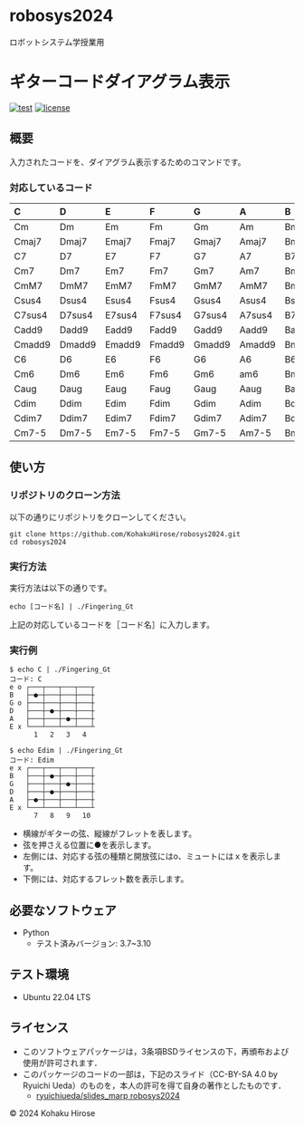 # robosys2024
ロボットシステム学授業用

# ギターコードダイアグラム表示

[![test](https://github.com/KohakuHirose/robosys2024/actions/workflows/test.yml/badge.svg)](https://github.com/KohakuHirose/robosys2024/actions/workflows/test.yml)
[![license](https://img.shields.io/badge/license-BSD--3--Clause-green?style=flat)](https://github.com/KohakuHirose/robosys2024/tree/main?tab=BSD-3-Clause-1-ov-file)

## 概要
入力されたコードを、ダイアグラム表示するためのコマンドです。

### 対応しているコード
|C     |D     |E     |F     |G     |A     |B     |
|:-|:-|:-|:-|:-|:-|:-|
|Cm    |Dm    |Em    |Fm    |Gm    |Am    |Bm    |
|Cmaj7 |Dmaj7 |Emaj7 |Fmaj7 |Gmaj7 |Amaj7 |Bmaj7 |
|C7    |D7    |E7    |F7    |G7    |A7    |B7    |
|Cm7   |Dm7   |Em7   |Fm7   |Gm7   |Am7   |Bm7   |
|CmM7  |DmM7  |EmM7  |FmM7  |GmM7  |AmM7  |BmM7  |
|Csus4 |Dsus4 |Esus4 |Fsus4 |Gsus4 |Asus4 |Bsus4 |
|C7sus4|D7sus4|E7sus4|F7sus4|G7sus4|A7sus4|B7sus4|
|Cadd9 |Dadd9 |Eadd9 |Fadd9 |Gadd9 |Aadd9 |Badd9 |
|Cmadd9|Dmadd9|Emadd9|Fmadd9|Gmadd9|Amadd9|Bmadd9|
|C6    |D6    |E6    |F6    |G6    |A6    |B6    |
|Cm6   |Dm6   |Em6   |Fm6   |Gm6   |am6   |Bm6   |
|Caug  |Daug  |Eaug  |Faug  |Gaug  |Aaug  |Baug  |
|Cdim  |Ddim  |Edim  |Fdim  |Gdim  |Adim  |Bdim  |
|Cdim7 |Ddim7 |Edim7 |Fdim7 |Gdim7 |Adim7 |Bdim7 |
|Cm7-5 |Dm7-5 |Em7-5 |Fm7-5 |Gm7-5 |Am7-5 |Bm7-5 |

## 使い方
### リポジトリのクローン方法
以下の通りにリポジトリをクローンしてください。
```
git clone https://github.com/KohakuHirose/robosys2024.git
cd robosys2024
```

### 実行方法
実行方法は以下の通りです。
```
echo [コード名] | ./Fingering_Gt
```
上記の対応しているコードを［コード名］に入力します。


### 実行例
```
$ echo C | ./Fingering_Gt
コード: C
e o ┌───┬───┬───┬───┬
B   ├─●─┼───┼───┼───┼
G o ├───┼───┼───┼───┼
D   ├───┼─●─┼───┼───┼
A   ├───┼───┼─●─┼───┼
E x └───┴───┴───┴───┴
      1   2   3   4
```
```
$ echo Edim | ./Fingering_Gt
コード: Edim
e x ┌───┬───┬───┬───┬
B   ├───┼─●─┼───┼───┼
G   ├───┼───┼─●─┼───┼
D   ├───┼─●─┼───┼───┼
A   ├─●─┼───┼───┼───┼
E x └───┴───┴───┴───┴
      7   8   9   10
```
- 横線がギターの弦、縦線がフレットを表します。
- 弦を押さえる位置に●を表示します。
- 左側には、対応する弦の種類と開放弦にはo、ミュートにはｘを表示します。
- 下側には、対応するフレット数を表示します。

## 必要なソフトウェア
- Python
	- テスト済みバージョン: 3.7~3.10

## テスト環境
- Ubuntu 22.04 LTS

## ライセンス
- このソフトウェアパッケージは，3条項BSDライセンスの下，再頒布および使用が許可されます．
- このパッケージのコードの一部は，下記のスライド（CC-BY-SA 4.0 by Ryuichi Ueda）のものを，本人の許可を得て自身の著作としたものです．
    - [ryuichiueda/slides_marp robosys2024](https://github.com/ryuichiueda/slides_marp/tree/master/robosys2024)

 © 2024 Kohaku Hirose
